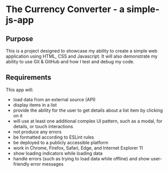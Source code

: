 # The Currency Converter - a simple-js-app

## Purpose

This is a project designed to showcase my ability to create a simple web application using HTML, CSS and Javascript. It will also demonstrate my ability to use Git & GitHub and how I test and debug my code.

## Requirements

This app will:
- load data from an external source (API)
- display items in a list
- provide the ability for the user to get details about a list item by clicking on it
- will use at least one additional complex UI pattern, such as a modal, for details, or touch interactions
- not produce any errors
- be formatted according to ESLint rules
- be deployed to a publicly accessible platform
- work in Chrome, Firefox, Safari, Edge, and Internet Explorer 11
- show loading indicators while loading data
- handle errors (such as trying to load data while offline) and show user-friendly error messages
